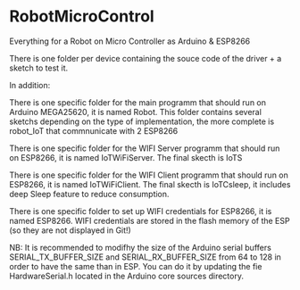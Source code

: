 # RobotMicroControl
Everything for a Robot on Micro Controller as Arduino &amp; ESP8266

There is one folder per device containing the souce code of the driver + a sketch to test it.

In addition:

  There is one specific folder for the main programm that should run on Arduino MEGA25620, it is named Robot.
  This folder contains several sketchs depending on the type of implementation, the more complete is robot_IoT that commnunicate with 2 ESP8266
  
  There is one specific folder for the WIFI Server programm that should run on ESP8266, it is named IoTWiFiServer. The final skecth is IoTS
  
  There is one specific folder for the WIFI Client programm that should run on ESP8266, it is named IoTWiFiClient. The final skecth is IoTCsleep, it includes deep Sleep feature to reduce consumption.
  
  There is one specific folder to set up WIFI credentials for ESP8266, it is named ESP8266. WIFI credentials are stored in the flash memory of the ESP (so they are not displayed in Git!)
  
  
  
  NB: It is recommended to modifhy the size of the Arduino serial buffers SERIAL_TX_BUFFER_SIZE and SERIAL_RX_BUFFER_SIZE from 64 to 128 in order to have the same than in ESP. You can do it by updating the fie HardwareSerial.h located in the Arduino core sources directory. 
